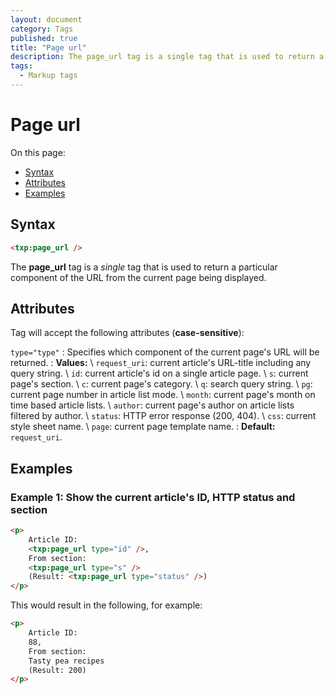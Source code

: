```yaml
---
layout: document
category: Tags
published: true
title: "Page url"
description: The page_url tag is a single tag that is used to return a particular component of the URL from the current page being displayed.
tags:
  - Markup tags
---
```


# Page url

On this page:

* [Syntax](#syntax)
* [Attributes](#attributes)
* [Examples](#examples)

## Syntax

~~~ html
<txp:page_url />
~~~

The **page_url** tag is a *single* tag that is used to return a particular component of the URL from the current page being displayed.

## Attributes

Tag will accept the following attributes (**case-sensitive**):

`type="type"`
: Specifies which component of the current page's URL will be returned.
: **Values:** \\
`request_uri`: current article's URL-title including any query string. \\
`id`: current article's id on a single article page. \\
`s`: current page's section. \\
`c`: current page's category. \\
`q`: search query string. \\
`pg`: current page number in article list mode. \\
`month`: current page's month on time based article lists. \\
`author`: current page's author on article lists filtered by author. \\
`status`: HTTP error response (200, 404). \\
`css`: current style sheet name. \\
`page`: current page template name.
: **Default:** `request_uri`.

## Examples

### Example 1: Show the current article's ID, HTTP status and section

~~~ html
<p>
    Article ID:
    <txp:page_url type="id" />,
    From section:
    <txp:page_url type="s" />
    (Result: <txp:page_url type="status" />)
</p>
~~~

This would result in the following, for example:

~~~ html
<p>
    Article ID:
    88,
    From section:
    Tasty pea recipes
    (Result: 200)
</p>

